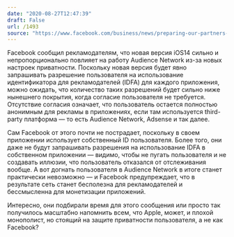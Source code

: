 ```yaml
---
date: "2020-08-27T12:47:39"
draft: False
url: /1493
source: "https://www.facebook.com/business/news/preparing-our-partners-for-ios-14-launch/"
---
```


Facebook сообщил рекламодателям, что новая версия iOS14 сильно и непропорционально повлияет на работу Audience Network из-за новых настроек приватности. Поскольку новая версия будет явно запрашивать разрешение пользователя на использование идентификатора для рекламодателей (IDFA) для каждого приложения, можно ожидать, что количество таких разрешений будет сильно ниже нынешнего покрытия, когда согласие пользователя не требуется. Отсутствие согласия означает, что пользователь остается полностью анонимным для рекламы в приложениях, если там используется third-party платформа — то есть Audience Network, Adsense и так далее. 

Сам Facebook от этого почти не пострадает, поскольку в своем приложении использует собственный ID пользователя. Более того, они даже не будут запрашивать разрешения на использование IDFA в собственном приложении — видимо, чтобы не пугать пользователя и не создавать иллюзии, что пользователь отказался от отслеживания вообще. А вот догнать пользователя в Audience Network в итоге станет практически невозможно — и Facebook предупреждает, что в результате сеть станет бесполезна для рекламодателей и бессмысленна для монетизации приложений.

Интересно, они подбирали время для этого сообщения или просто так получилось масштабно напомнить всем, что Apple, может, и плохой монополист, но стоящий на защите приватности пользователя, а не как Facebook?
